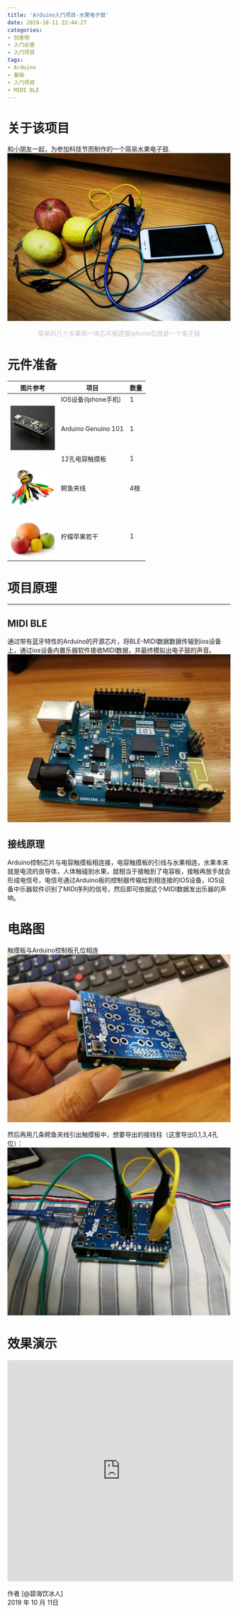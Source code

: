 ```yaml
---
title: 'Arduino入门项目-水果电子鼓'
date: 2019-10-11 22:44:27
categories:
- 创客吧
- 入门必查
- 入门项目
tags:
- Arduino
- 基础
- 入门项目
- MIDI BLE
---
```


# 关于该项目
和小朋友一起，为参加科技节而制作的一个简易水果电子鼓.
![](https://raw.githubusercontent.com/liruixue/muqiaosite/master/images/Arduino/edrum/Arduino-zh-edrum-maker-home.jpg)
<center><font color=#c3c3c3>简单的几个水果和一块芯片板连接Iphone后就是一个电子鼓</font></center>
<!-- more --> 


# 元件准备
| 图片参考        | 项目   |  数量  | 
| --------   | -----  | ----  | 
|![]()| IOS设备(Iphone手机)|   1    | 
|![](https://raw.githubusercontent.com/liruixue/muqiaosite/master/images/elec-comp/Arduino-nano-v3.jpg)| Arduino Genuino 101|   1   |
|![]()|    12孔电容触摸板    |  1  | 
|![](https://raw.githubusercontent.com/liruixue/muqiaosite/master/images/elec-comp/clip.jpg)| 鳄鱼夹线   |  4根  | 
|![](https://raw.githubusercontent.com/liruixue/muqiaosite/master/images/elec-comp/fruit.jpg)| 柠檬苹果若干  |  1  | 

#  项目原理
------
##  MIDI BLE
通过带有蓝牙特性的Arduino的开源芯片，将BLE-MIDI数据数据传输到ios设备上，通过ios设备内置乐器软件接收MIDI数据，并最终模拟出电子鼓的声音。
![](https://raw.githubusercontent.com/liruixue/muqiaosite/master/images/Arduino/edrum/Arduino-zh-edrum-maker-chip.jpg)


##  接线原理

Arduino控制芯片与电容触摸板相连接，电容触摸板的引线与水果相连，水果本来就是电流的良导体，人体触碰到水果，就相当于接触到了电容板，接触再放手就会形成电信号，电信号通过Arduino板的控制器传输给到相连接的IOS设备，IOS设备中乐器软件识别了MIDI序列的信号，然后即可依据这个MIDI数据发出乐器的声响。

#  电路图
触摸板与Arduino控制板孔位相连
![](https://raw.githubusercontent.com/liruixue/muqiaosite/master/images/Arduino/edrum/Arduino-zh-edrum-maker-touchboard.jpg)

然后再用几条鳄鱼夹线引出触摸板中，想要导出的接线柱（这里导出0,1,3,4孔位）：
![](https://raw.githubusercontent.com/liruixue/muqiaosite/master/images/Arduino/edrum/Arduino-connection.jpg)


# 效果演示
<iframe height=498 width=510 src='http://player.youku.com/embed/XNDM5NDU2MzU0OA==' frameborder=0 'allowfullscreen'></iframe>



作者 [@碧海饮冰人]    
2019 年 10 月 11日    


